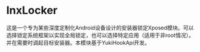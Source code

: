 # InxLocker
这是一个专为某些深度定制化Android设备设计的安装器锁定Xposed模块。可以选择锁定系统框架以实现全局锁定，也可以选择特定应用（适用于非root情况）。
并在需要时调起目标安装器。本模块基于YukiHookApi开发。